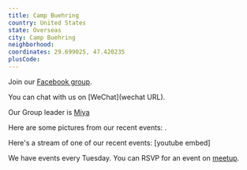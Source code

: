 ```yaml
---
title: Camp Buehring
country: United States
state: Overseas
city: Camp Buehring
neighborhood: 
coordinates: 29.699025, 47.420235
plusCode:
---
```

Join our [Facebook group](https://www.facebook.com/groups/free.code.camp.buehring).

You can chat with us on [WeChat](wechat URL).

Our Group leader is [Miya](freecodecamp.org/miya)

Here are some pictures from our recent events:
![]().

Here's a stream of one of our recent events:
[youtube embed]

We have events every Tuesday. You can RSVP for an event on [meetup](meetupurl).
